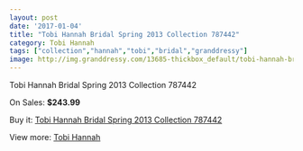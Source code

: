 ```yaml
---
layout: post
date: '2017-01-04'
title: "Tobi Hannah Bridal Spring 2013 Collection 787442"
category: Tobi Hannah
tags: ["collection","hannah","tobi","bridal","granddressy"]
image: http://img.granddressy.com/13685-thickbox_default/tobi-hannah-bridal-spring-2013-collection-787442.jpg
---
```

Tobi Hannah Bridal Spring 2013 Collection 787442

On Sales: **$243.99**
<a href="https://www.granddressy.com/en/tobi-hannah/12753-tobi-hannah-bridal-spring-2013-collection-787442.html"><amp-img layout="responsive" width="600" height="600" src="//img.granddressy.com/13685-thickbox_default/tobi-hannah-bridal-spring-2013-collection-787442.jpg" alt="Tobi Hannah Bridal Spring 2013 Collection 787442 0" /></a>

Buy it: [Tobi Hannah Bridal Spring 2013 Collection 787442](https://www.granddressy.com/en/tobi-hannah/12753-tobi-hannah-bridal-spring-2013-collection-787442.html "Tobi Hannah Bridal Spring 2013 Collection 787442")

View more: [Tobi Hannah](https://www.granddressy.com/en/160-tobi-hannah "Tobi Hannah")